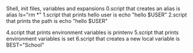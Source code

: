 Shell, init files, variables and expansions
0.script that creates an alias is alias ls="rm *"
1.script that prints hello user is echo "hello $USER"
2.script that prints the path is echo "hello $USER"

4.script that prints environment variables is printenv
5.script that prints environment variables is set
6.script that creates a new local variable is BEST="School"
